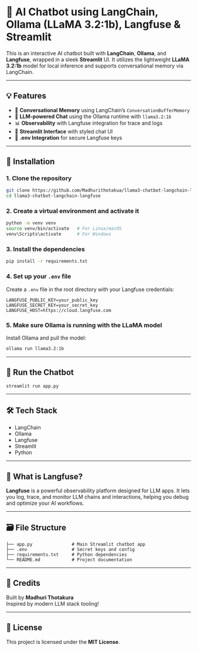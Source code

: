 # 🧠 AI Chatbot using LangChain, Ollama (LLaMA 3.2:1b), Langfuse & Streamlit

This is an interactive AI chatbot built with **LangChain**, **Ollama**, and **Langfuse**, wrapped in a sleek **Streamlit** UI. It utilizes the lightweight **LLaMA 3.2:1b** model for local inference and supports conversational memory via LangChain.

---

## 💡 Features

- 🔁 **Conversational Memory** using LangChain’s `ConversationBufferMemory`
- 🤖 **LLM-powered Chat** using the Ollama runtime with `llama3.2:1b`
- 📊 **Observability** with Langfuse integration for trace and logs
- 💬 **Streamlit Interface** with styled chat UI
- 🔐 **.env Integration** for secure Langfuse keys

---

## 🚀 Installation

### 1. Clone the repository

```bash
git clone https://github.com/Madhurithotakua/llama3-chatbot-langchain-langfuse.git
cd llama3-chatbot-langchain-langfuse
```

### 2. Create a virtual environment and activate it

```bash
python -m venv venv
source venv/bin/activate   # For Linux/macOS
venv\Scripts\activate      # For Windows
```

### 3. Install the dependencies

```bash
pip install -r requirements.txt
```

### 4. Set up your `.env` file

Create a `.env` file in the root directory with your Langfuse credentials:

```
LANGFUSE_PUBLIC_KEY=your_public_key
LANGFUSE_SECRET_KEY=your_secret_key
LANGFUSE_HOST=https://cloud.langfuse.com
```

### 5. Make sure Ollama is running with the LLaMA model

Install Ollama and pull the model:

```bash
ollama run llama3.2:1b
```

---

## 🧪 Run the Chatbot

```bash
streamlit run app.py
```

---

## 🛠 Tech Stack

- LangChain  
- Ollama  
- Langfuse  
- Streamlit  
- Python  

---

## 🧠 What is Langfuse?

**Langfuse** is a powerful observability platform designed for LLM apps. It lets you log, trace, and monitor LLM chains and interactions, helping you debug and optimize your AI workflows.

---

## 🗃️ File Structure

```
├── app.py               # Main Streamlit chatbot app
├── .env                 # Secret keys and config
├── requirements.txt     # Python dependencies
└── README.md            # Project documentation
```

---

## 🙌 Credits

Built by **Madhuri Thotakura**  
Inspired by modern LLM stack tooling!

---

## 📄 License

This project is licensed under the **MIT License**.
